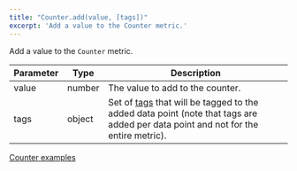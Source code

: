 ```yaml
---
title: "Counter.add(value, [tags])"
excerpt: 'Add a value to the Counter metric.'
---
```


Add a value to the `Counter` metric.

| Parameter | Type     | Description                                                                                                                                                                                                                                                                |
| --------- | -------- | -------------------------------------------------------------------------------------------------------------------------------------------------------------------------------------------------------------------------------------------------------------------------- |
| value     | number   | The value to add to the counter.                                                                                                                                                                                                                                           |
| tags      | object   | Set of [tags](/using-k6/tags-and-groups) that will be tagged to the added data point (note that tags are added per data point and not for the entire metric).                                                                                                         |


[Counter examples](/javascript-api/v0-32/k6-metrics/counter#examples)
